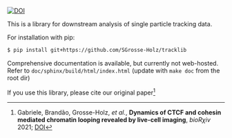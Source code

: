 [![DOI](https://zenodo.org/badge/287222587.svg)](https://zenodo.org/badge/latestdoi/287222587)

This is a library for downstream analysis of single particle tracking data.

For installation with pip:
```sh
$ pip install git+https://github.com/SGrosse-Holz/tracklib
```

Comprehensive documentation is available, but currently not web-hosted. Refer
to ``doc/sphinx/build/html/index.html`` (update with ``make doc`` from the root
dir)

If you use this library, please cite our original paper[^1]

[^1]: Gabriele, Brandão, Grosse-Holz, _et al._, __Dynamics of CTCF and cohesin mediated chromatin looping revealed by live-cell imaging__, _bioRχiv_ 2021; [DOI](https://doi.org/10.1101/2021.12.12.472242)
